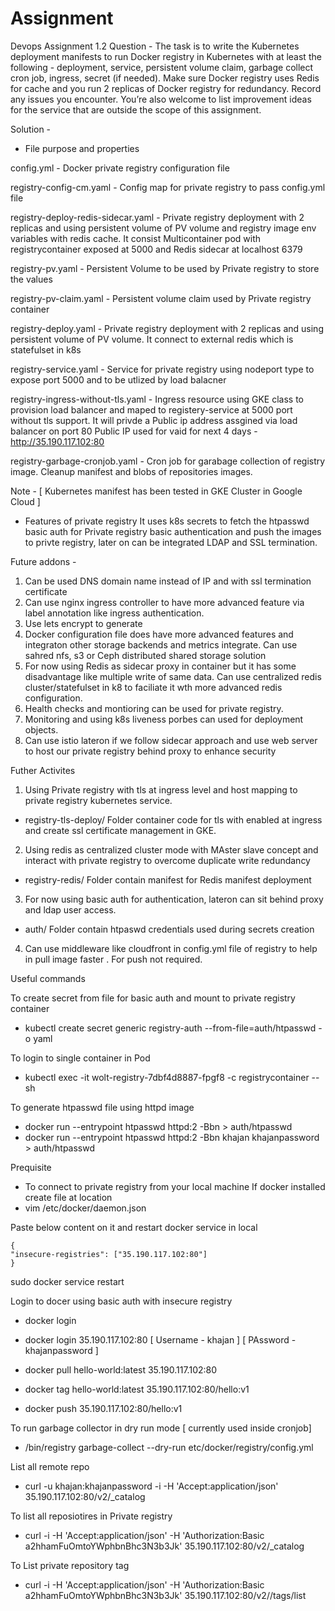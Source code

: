 # Assignment 

Devops Assignment 1.2
Question - The task is to write the Kubernetes deployment manifests to run Docker registry in Kubernetes with at least the following - deployment, service, persistent volume claim, garbage collect cron job, ingress, secret (if needed).
Make sure Docker registry uses Redis for cache and you run 2 replicas of Docker registry for redundancy.
Record any issues you encounter. You’re also welcome to list improvement ideas for the service that are outside the scope of this assignment.


Solution - 
- File purpose and properties    

config.yml -  Docker private registry configuration file 

registry-config-cm.yaml   - Config map for private registry to pass config.yml file 

registry-deploy-redis-sidecar.yaml  - Private registry deployment with 2 replicas and using persistent volume of PV volume and registry image env variables with redis cache. It consist Multicontainer pod with registrycontainer exposed at 5000 and Redis sidecar at localhost 6379

registry-pv.yaml  - Persistent Volume to be used by Private registry to store the values

registry-pv-claim.yaml    - Persistent volume claim used by Private registry container 

registry-deploy.yaml   - Private registry deployment  with 2 replicas and using persistent volume of PV volume. It connect to external redis which is statefulset in k8s

registry-service.yaml  - Service for private registry using nodeport type to expose port 5000 and to be utlized by load balacner 

registry-ingress-without-tls.yaml   -  Ingress resource using GKE class to provision load balancer and maped to registery-service at 5000 port without tls support.   It will privde a Public ip  address assgined via load balancer on port 80 
Public IP used for vaid for next 4 days - http://35.190.117.102:80 

registry-garbage-cronjob.yaml   - Cron job for garabage collection of registry image. Cleanup manifest and blobs of repositories images.

 
 Note - [  Kubernetes manifest has been tested in GKE Cluster in Google Cloud ] 


- Features of private registry 
It uses k8s secrets to fetch the htpasswd basic auth for Private registry basic authentication and push the images to privte registry, later on can be integrated LDAP and SSL termination.

Future addons - 
1. Can be used DNS domain name instead of IP and with ssl termination certificate 
2. Can use nginx ingress controller to have more advanced feature via label annotation like ingress authentication. 
3. Use lets encrypt to generate 
4. Docker configuration file does have more advanced features and integraton other storage backends and metrics integrate. Can use sahred nfs, s3 or Ceph distributed shared storage solution 
5. For now using Redis as sidecar proxy in container but it has some disadvantage  like multiple write of same data. Can use centralized redis cluster/statefulset in k8 to faciliate it wth more advanced redis configuration.
6. Health checks and montioring can be used for private registry. 
7. Monitoring and using k8s liveness porbes can used for deployment objects. 
8. Can use istio lateron if we follow sidecar approach and use web server to host our private registry behind proxy to enhance security 

Futher Activites 
1. Using Private registry with tls at ingress level and host mapping to private registry kubernetes service. 
-   registry-tls-deploy/   Folder container code for tls with enabled at ingress and create ssl certificate management in GKE. 
2. Using redis as centralized cluster mode with MAster slave concept and interact with private registry to overcome duplicate write redundancy
- registry-redis/    Folder contain manifest for Redis manifest deployment 
3. For now using basic auth for authentication, lateron can sit behind proxy and ldap user access.
- auth/ Folder contain htpaswd credentials used during secrets creation
4. Can use middleware like cloudfront in config.yml file of registry to help in pull image faster . For push not required.



Useful commands 

To create secret from file for basic auth and mount to private registry container
- kubectl create secret generic registry-auth --from-file=auth/htpasswd -o yaml 

 To login to single container in Pod 
 - kubectl exec -it wolt-registry-7dbf4d8887-fpgf8 -c registrycontainer -- sh

To generate htpasswd file using httpd image 
- docker run   --entrypoint htpasswd   httpd:2 -Bbn <user> <password> > auth/htpasswd
- docker run   --entrypoint htpasswd   httpd:2 -Bbn khajan khajanpassword > auth/htpasswd


Prequisite 
- To connect to private registry from your local machine 
If docker installed create file at location 
- vim /etc/docker/daemon.json 

Paste below content on it and restart docker service in local 
```
{ 
"insecure-registries": ["35.190.117.102:80"]
}
```

sudo docker service restart 

Login to docer using basic auth with insecure registry
- docker login <public-ip-registry>
- docker login 35.190.117.102:80
[ Username - khajan ]
[ PAssword - khajanpassword ]

- docker pull hello-world:latest 35.190.117.102:80
- docker tag hello-world:latest 35.190.117.102:80/hello:v1
- docker push 35.190.117.102:80/hello:v1

To run garbage collector in dry run mode [ currently used inside cronjob] 
- /bin/registry garbage-collect  --dry-run etc/docker/registry/config.yml  

List all remote repo 
- curl -u khajan:khajanpassword -i -H 'Accept:application/json' 35.190.117.102:80/v2/_catalog


To list all reposiotires in Private registry 
- curl -i -H 'Accept:application/json' -H 'Authorization:Basic a2hhamFuOmtoYWphbnBhc3N3b3Jk' 35.190.117.102:80/v2/_catalog


To List private repository tag
- curl -i -H 'Accept:application/json' -H 'Authorization:Basic a2hhamFuOmtoYWphbnBhc3N3b3Jk' 35.190.117.102:80/v2/<repo-name>/tags/list


